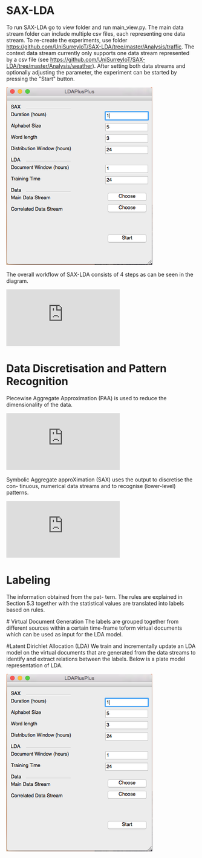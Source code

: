 # SAX-LDA

To run SAX-LDA go to view folder and run main_view.py. The main data stream folder can include multiple csv files, each representing one data stream. To re-create the experiments, use folder https://github.com/UniSurreyIoT/SAX-LDA/tree/master/Analysis/traffic.
The context data stream currently only supports one data stream represented by a csv file (see https://github.com/UniSurreyIoT/SAX-LDA/tree/master/Analysis/weather).
After setting both data streams and optionally adjusting the parameter, the experiment can be started by pressing the "Start" button. 

![alt tag](https://github.com/UniSurreyIoT/SAX-LDA/blob/master/images/LDAPlusPlusGui.png)

The overall workflow of SAX-LDA consists of 4 steps as can be seen in the diagram. 

![alt tag](https://github.com/UniSurreyIoT/SAX-LDA/blob/master/images/WorkflowNew.pdf)


# Data Discretisation and Pattern Recognition
Piecewise Aggregate Approximation (PAA) is used to reduce the dimensionality of the data.

![alt tag](https://github.com/UniSurreyIoT/SAX-LDA/blob/master/images/paa.pdf)

Symbolic Aggregate approXimation (SAX) uses the output to discretise the con- tinuous, numerical data streams and to recognise (lower-level) patterns.

![alt tag](https://github.com/UniSurreyIoT/SAX-LDA/blob/master/images/sax2.pdf)

# Labeling
The information obtained from the pat- tern. The rules are explained in Section 5.3 together with the statistical values are translated into labels based on rules.

# Virtual Document Generation
The labels are grouped together from different sources within a certain time-frame toform virtual documents which can be used as input for the LDA model.

#Latent Dirichlet Allocation (LDA)
We train and incrementally update an LDA model on the virtual documents that are generated from the data streams to identify and extract relations between the labels.
Below is a plate model representation of LDA. 

![alt tag](https://github.com/UniSurreyIoT/SAX-LDA/blob/master/images/LDAPlusPlusGui.png)


